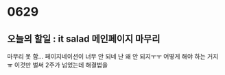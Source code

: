 # 0629

오늘의 할일 : it salad 메인페이지 마무리 
---------------------------------------------
마무리 못 함...
페이지네이션이 너무 안 되네 
난 왜 안 되지ㅜㅜ 
어떻게 해야 하는 거지ㅠ
이것만 벌써 2주가 넘었는데 해결법을 
